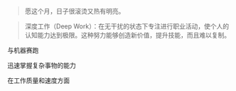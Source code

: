 > 愿这个月，日子很滚烫又热有明亮。

> 深度工作（Deep Work）：在无干扰的状态下专注进行职业活动，使个人的认知能力达到极限。这种努力能够创造新价值，提升技能，而且难以复制。

与机器赛跑





迅速掌握复杂事物的能力

在工作质量和速度方面
